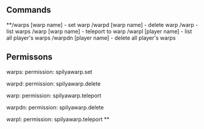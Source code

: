 ## Commands
**/warps [warp name] - set warp
/warpd [warp name] - delete warp
/warp - list warps
/warp [warp name] - teleport to warp
/warpl [player name] - list all player's warps
/warpdn [player name] - delete all player's warps

## Permissons
warps:
permission: spilyawarp.set

warpd:
permission: spilyawarp.delete

warp:
permission: spilyawarp.teleport

warpdn:
permission: spilyawarp.delete

warpl:
permission: spilyawarp.teleport
**


